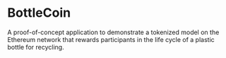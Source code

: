 # BottleCoin


A proof-of-concept application to demonstrate a tokenized model on the Ethereum network that rewards participants in the life cycle of a plastic bottle for recycling.

